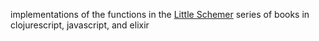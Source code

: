 implementations of the functions in the [Little Schemer](https://www.amazon.ca/Little-Schemer-Daniel-P-Friedman/dp/0262560992) series of books in clojurescript, javascript, and elixir
